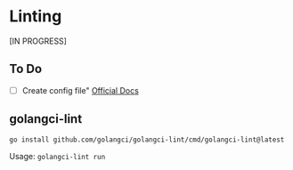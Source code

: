 
# Linting

[IN PROGRESS]

## To Do
- [ ] Create config file" [Official Docs](https://golangci-lint.run/usage/configuration/)

## golangci-lint

`go install github.com/golangci/golangci-lint/cmd/golangci-lint@latest`

Usage: `golangci-lint run`